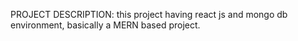 PROJECT DESCRIPTION:
this project having react js and mongo db environment, basically a MERN based project.
